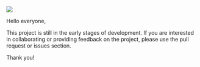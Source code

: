 <img src="https://maxmautner.com/public/images/django.gif" align="center">

Hello everyone,

This project is still in the early stages of development. If you are interested in collaborating or providing feedback on the project, please use the pull request or issues section.

Thank you!
